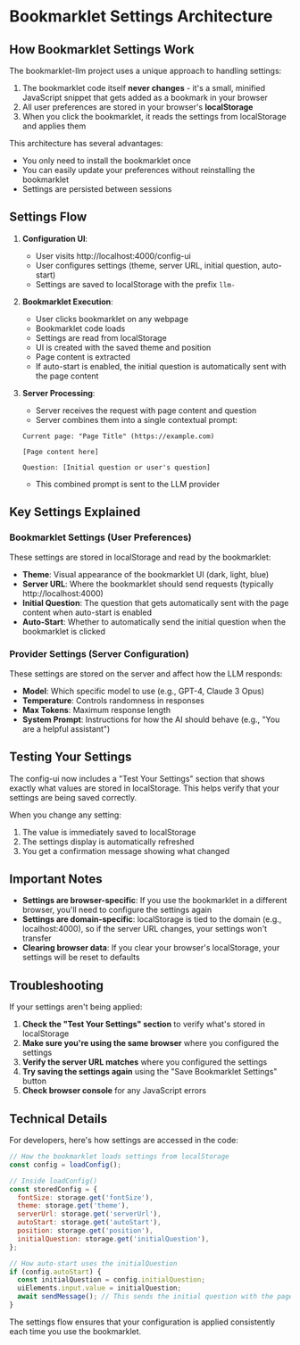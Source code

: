 # Bookmarklet Settings Architecture

## How Bookmarklet Settings Work

The bookmarklet-llm project uses a unique approach to handling settings:

1. The bookmarklet code itself **never changes** - it's a small, minified JavaScript snippet that gets added as a bookmark in your browser
2. All user preferences are stored in your browser's **localStorage**
3. When you click the bookmarklet, it reads the settings from localStorage and applies them

This architecture has several advantages:
- You only need to install the bookmarklet once
- You can easily update your preferences without reinstalling the bookmarklet
- Settings are persisted between sessions

## Settings Flow

1. **Configuration UI**:
   - User visits http://localhost:4000/config-ui
   - User configures settings (theme, server URL, initial question, auto-start)
   - Settings are saved to localStorage with the prefix `llm-`

2. **Bookmarklet Execution**:
   - User clicks bookmarklet on any webpage
   - Bookmarklet code loads
   - Settings are read from localStorage
   - UI is created with the saved theme and position
   - Page content is extracted
   - If auto-start is enabled, the initial question is automatically sent with the page content

3. **Server Processing**:
   - Server receives the request with page content and question
   - Server combines them into a single contextual prompt:
   ```
   Current page: "Page Title" (https://example.com)
   
   [Page content here]
   
   Question: [Initial question or user's question]
   ```
   - This combined prompt is sent to the LLM provider

## Key Settings Explained

### Bookmarklet Settings (User Preferences)

These settings are stored in localStorage and read by the bookmarklet:

- **Theme**: Visual appearance of the bookmarklet UI (dark, light, blue)
- **Server URL**: Where the bookmarklet should send requests (typically http://localhost:4000)
- **Initial Question**: The question that gets automatically sent with the page content when auto-start is enabled
- **Auto-Start**: Whether to automatically send the initial question when the bookmarklet is clicked

### Provider Settings (Server Configuration)

These settings are stored on the server and affect how the LLM responds:

- **Model**: Which specific model to use (e.g., GPT-4, Claude 3 Opus)
- **Temperature**: Controls randomness in responses
- **Max Tokens**: Maximum response length
- **System Prompt**: Instructions for how the AI should behave (e.g., "You are a helpful assistant")

## Testing Your Settings

The config-ui now includes a "Test Your Settings" section that shows exactly what values are stored in localStorage. This helps verify that your settings are being saved correctly.

When you change any setting:
1. The value is immediately saved to localStorage
2. The settings display is automatically refreshed
3. You get a confirmation message showing what changed

## Important Notes

- **Settings are browser-specific**: If you use the bookmarklet in a different browser, you'll need to configure the settings again
- **Settings are domain-specific**: localStorage is tied to the domain (e.g., localhost:4000), so if the server URL changes, your settings won't transfer
- **Clearing browser data**: If you clear your browser's localStorage, your settings will be reset to defaults

## Troubleshooting

If your settings aren't being applied:

1. **Check the "Test Your Settings" section** to verify what's stored in localStorage
2. **Make sure you're using the same browser** where you configured the settings
3. **Verify the server URL matches** where you configured the settings
4. **Try saving the settings again** using the "Save Bookmarklet Settings" button
5. **Check browser console** for any JavaScript errors

## Technical Details

For developers, here's how settings are accessed in the code:

```javascript
// How the bookmarklet loads settings from localStorage
const config = loadConfig();

// Inside loadConfig()
const storedConfig = {
  fontSize: storage.get('fontSize'),
  theme: storage.get('theme'),
  serverUrl: storage.get('serverUrl'),
  autoStart: storage.get('autoStart'),
  position: storage.get('position'),
  initialQuestion: storage.get('initialQuestion'),
};

// How auto-start uses the initialQuestion
if (config.autoStart) {
  const initialQuestion = config.initialQuestion;
  uiElements.input.value = initialQuestion;
  await sendMessage(); // This sends the initial question with the page content
}
```

The settings flow ensures that your configuration is applied consistently each time you use the bookmarklet.